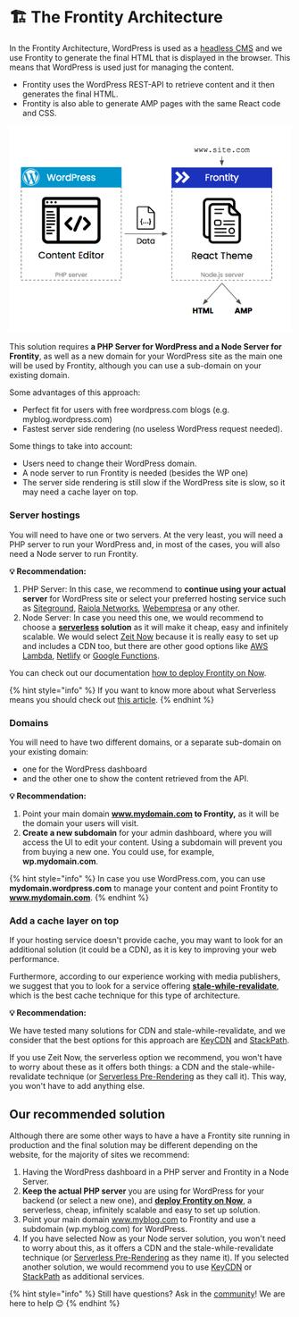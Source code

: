 # 🏗 The Frontity Architecture 

In the Frontity Architecture, WordPress is used as a [headless CMS](https://css-tricks.com/what-is-a-headless-cms/) and we use Frontity to generate the final HTML that is displayed in the browser. This means that WordPress is used just for managing the content.

* Frontity uses the WordPress REST-API to retrieve content and it then generates the final HTML.
* Frontity is also able to generate AMP pages with the same React code and CSS.

![](../.gitbook/assets/direct-to-frontity.png)

This solution requires **a PHP Server for WordPress and a Node Server for Frontity**, as well as a new domain for your WordPress site as the main one will be used by Frontity, although you can use a sub-domain on your existing domain.

Some advantages of this approach:

- Perfect fit for users with free wordpress.com blogs (e.g. myblog.wordpress.com)
- Fastest server side rendering (no useless WordPress request needed).


Some things to take into account:
- Users need to change their WordPress domain.
- A node server to run Frontity is needed (besides the WP one)
- The server side rendering is still slow if the WordPress site is slow, so it may need a cache layer on top.

### Server hostings

You will need to have one or two servers. At the very least, you will need a PHP server to run your WordPress and, in most of the cases, you will also need a Node server to run Frontity.

**💡 Recommendation:**

1. PHP Server: In this case, we recommend to **continue using your actual server** for WordPress site or select your preferred hosting service such as [Siteground](https://www.siteground.com), [Raiola Networks](https://raiolanetworks.es/), [Webempresa](https://www.webempresa.com/) or any other.
2. Node Server: In case you need this one, we would recommend to choose a **[serverless](https://about.gitlab.com/topics/serverless/) solution** as it will make it cheap, easy and infinitely scalable. We would select [Zeit Now](https://zeit.co/now) because it is really easy to set up and includes a CDN too, but there are other good options like [AWS Lambda](https://aws.amazon.com/lambda), [Netlify](https://www.netlify.com/) or [Google Functions](https://cloud.google.com/functions/).

You can check out our documentation [how to deploy Frontity on Now](deploy-on-now.md).

{% hint style="info" %}
If you want to know more about what Serverless means you should check out [this article](https://hackernoon.com/what-is-serverless-architecture-what-are-its-pros-and-cons-cc4b804022e9).
{% endhint %}

### Domains

You will need to have two different domains, or a separate sub-domain on your existing domain:
- one for the WordPress dashboard
- and the other one to show the content retrieved from the API. 

**💡 Recommendation:**

1. Point your main domain **www.mydomain.com to Frontity,** as it will be the domain your users will visit.
2. **Create a new subdomain** for your admin dashboard, where you will access the UI to edit your content. Using a subdomain will prevent you from buying a new one. You could use, for example, **wp.mydomain.com**.

{% hint style="info" %}
In case you use WordPress.com, you can use **mydomain.wordpress.com** to manage your content and point Frontity to **www.mydomain.com**.
{% endhint %}

### Add a cache layer on top

If your hosting service doesn't provide cache, you may want to look for an additional solution (it could be a CDN), as it is key to improving your web performance.

Furthermore, according to our experience working with media publishers, we suggest that you to look for a service offering [**stale-while-revalidate**](https://www.keycdn.com/blog/keycdn-supports-stale-while-revalidate), which is the best cache technique for this type of architecture.

**💡 Recommendation:** 

We have tested many solutions for CDN and stale-while-revalidate, and we consider that the best options for this approach are [KeyCDN](https://www.keycdn.com) and [StackPath](https://www.stackpath.com/).

If you use Zeit Now, the serverless option we recommend, you won't have to worry about these as it offers both things: a CDN and the stale-while-revalidate technique (or [Serverless Pre-Rendering](https://zeit.co/blog/serverless-pre-rendering) as they call it). This way, you won't have to add anything else.

## Our recommended solution

Although there are some other ways to have a have a Frontity site running in production and the final solution may be different depending on the website, for the majority of sites we recommend:

1. Having the WordPress dashboard in a PHP server and Frontity in a Node Server.
2. **Keep the actual PHP server** you are using for WordPress for your backend (or select a new one), and [**deploy Frontity on Now**](deploy-on-now.md), a serverless, cheap, infinitely scalable and easy to set up solution.
3. Point your main domain www.myblog.com to Frontity and use a subdomain (wp.myblog.com) for WordPress.
4. If you have selected Now as your Node server solution, you won't need to worry about this, as it offers a CDN and the stale-while-revalidate technique (or [Serverless Pre-Rendering](https://zeit.co/blog/serverless-pre-rendering) as they name it). If you selected another solution, we would recommend you to use [KeyCDN](https://www.keycdn.com) or [StackPath](https://www.stackpath.com/) as additional services.


{% hint style="info" %}
Still have questions? Ask in the [community](https://community.frontity.org)! We are here to help 😊
{% endhint %}

